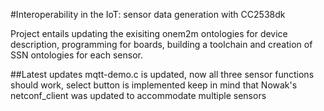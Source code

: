 #Interoperability in the IoT: sensor data generation with CC2538dk

Project entails updating the exisiting onem2m ontologies for device description, programming for boards, building a toolchain and creation of SSN ontologies for each sensor.

##Latest updates
mqtt-demo.c is updated, now all three sensor functions should work, select button is implemented
keep in mind that Nowak's netconf_client was updated to accommodate multiple sensors
